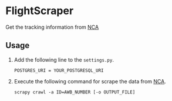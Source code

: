# FlightScraper
Get the tracking information from [NCA](https://www.nca.aero/icoportal/jsp/operations/shipment/AWBTracking.jsf)


## Usage

1. Add the following line to the `settings.py`.

      ```
      POSTGRES_URI = YOUR_POSTGRESQL_URI
      ```

2. Execute the following command for scrape the data from [NCA](https://www.nca.aero/icoportal/jsp/operations/shipment/AWBTracking.jsf).  

      ```
      scrapy crawl -a ID=AWB_NUMBER [-o OUTPUT_FILE]
      ```



